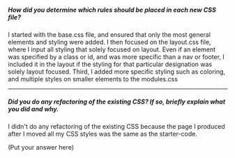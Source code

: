 ##### How did you determine which rules should be placed in each new CSS file?

I started with the base.css file, and ensured that only the most general elements and styling were added. I then focused on the layout.css file, where I input all styling that solely focused on layout. Even if an element was specified by a class or id, and was more specific than a nav or footer, I included it in the layout if the styling for that particular designation was solely layout focused. Third, I added more specific styling such as coloring, and multiple styles on smaller elements to the modules.css

---

##### Did you do any refactoring of the existing CSS? If so, briefly explain what you did and why.
I didn't do any refactoring of the existing CSS because the page I produced after I moved all my CSS styles was the same as the starter-code.

(Put your answer here)
